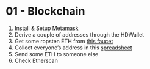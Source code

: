 # 01 - Blockchain

1. Install & Setup [Metamask](https://metamask.io/)
2. Derive a couple of addresses through the HDWallet
3. Get some ropsten ETH from [this faucet](https://faucet.ropsten.be/)
4. Collect everyone’s address in this [spreadsheet](https://docs.google.com/spreadsheets/d/194bZPNufu9ZjncoDCZ9wef9SICeH_EmdwNI7dDFdTEY/edit?usp=sharing)
5. Send some ETH to someone else
6. Check Etherscan
